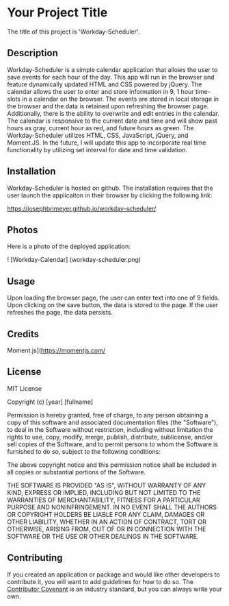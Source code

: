 # Your Project Title

The title of this project is 'Workday-Scheduler'.

## Description 

Workday-Scheduler is a simple calendar application that allows the user to save events for each hour of the day. This app will run in the browser and feature dynamically updated HTML and CSS powered by jQuery.  The calendar allows the user to enter and store information in 9, 1 hour time-slots in a calendar on the browser.  The events are stored in local storage in the browser and the data is retained upon refreshing the browser page.  Additionally, there is the ability to overwrite and edit entries in the calendar.  The calendar is responsive to the current date and time and will show past hours as gray, current hour as red, and future hours as green.  The Workday-Scheduler utilizes HTML, CSS, JavaScript, jQuery, and Moment.JS.  In the future, I will update this app to incorporate real time functionality by utilizing set interval for date and time validation.

## Installation

Workday-Scheduler is hosted on github.  The installation requires that the user launch the applicaiton in their browser by clicking the following link:

https://josephbrimeyer.github.io/workday-scheduler/


## Photos

Here is a photo of the deployed application:

! [Workday-Calendar] (workday-scheduler.png)

## Usage 

Upon loading the browser page, the user can enter text into one of 9 fields.  Upon clicking on the save button, the data is stored to the page.  If the user refreshes the page, the data persists.


## Credits
Moment.js](https://momentjs.com/

## License

MIT License

Copyright (c) [year] [fullname]

Permission is hereby granted, free of charge, to any person obtaining a copy
of this software and associated documentation files (the "Software"), to deal
in the Software without restriction, including without limitation the rights
to use, copy, modify, merge, publish, distribute, sublicense, and/or sell
copies of the Software, and to permit persons to whom the Software is
furnished to do so, subject to the following conditions:

The above copyright notice and this permission notice shall be included in all
copies or substantial portions of the Software.

THE SOFTWARE IS PROVIDED "AS IS", WITHOUT WARRANTY OF ANY KIND, EXPRESS OR
IMPLIED, INCLUDING BUT NOT LIMITED TO THE WARRANTIES OF MERCHANTABILITY,
FITNESS FOR A PARTICULAR PURPOSE AND NONINFRINGEMENT. IN NO EVENT SHALL THE
AUTHORS OR COPYRIGHT HOLDERS BE LIABLE FOR ANY CLAIM, DAMAGES OR OTHER
LIABILITY, WHETHER IN AN ACTION OF CONTRACT, TORT OR OTHERWISE, ARISING FROM,
OUT OF OR IN CONNECTION WITH THE SOFTWARE OR THE USE OR OTHER DEALINGS IN THE
SOFTWARE.
## Contributing

If you created an application or package and would like other developers to contribute it, you will want to add guidelines for how to do so. The [Contributor Covenant](https://www.contributor-covenant.org/) is an industry standard, but you can always write your own.

